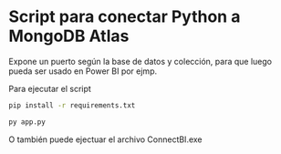 # Script para conectar Python a MongoDB Atlas
Expone un puerto según la base de datos y colección, para que luego pueda ser usado en Power BI por ejmp.

Para ejecutar el script
```bash
pip install -r requirements.txt
```

```bash
py app.py
```

O también puede ejectuar el archivo ConnectBI.exe
